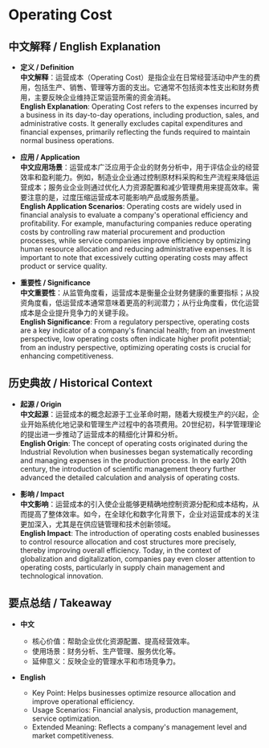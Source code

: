 # Operating Cost

## 中文解释 / English Explanation

* **定义 / Definition**  
  **中文解释**：运营成本（Operating Cost）是指企业在日常经营活动中产生的费用，包括生产、销售、管理等方面的支出。它通常不包括资本性支出和财务费用，主要反映企业维持正常运营所需的资金消耗。  
  **English Explanation**: Operating Cost refers to the expenses incurred by a business in its day-to-day operations, including production, sales, and administrative costs. It generally excludes capital expenditures and financial expenses, primarily reflecting the funds required to maintain normal business operations.

* **应用 / Application**  
  **中文应用场景**：运营成本广泛应用于企业的财务分析中，用于评估企业的经营效率和盈利能力。例如，制造业企业通过控制原材料采购和生产流程来降低运营成本；服务业企业则通过优化人力资源配置和减少管理费用来提高效率。需要注意的是，过度压缩运营成本可能影响产品或服务质量。  
  **English Application Scenarios**: Operating costs are widely used in financial analysis to evaluate a company's operational efficiency and profitability. For example, manufacturing companies reduce operating costs by controlling raw material procurement and production processes, while service companies improve efficiency by optimizing human resource allocation and reducing administrative expenses. It is important to note that excessively cutting operating costs may affect product or service quality.

* **重要性 / Significance**  
  **中文重要性**：从监管角度看，运营成本是衡量企业财务健康的重要指标；从投资角度看，低运营成本通常意味着更高的利润潜力；从行业角度看，优化运营成本是企业提升竞争力的关键手段。  
  **English Significance**: From a regulatory perspective, operating costs are a key indicator of a company's financial health; from an investment perspective, low operating costs often indicate higher profit potential; from an industry perspective, optimizing operating costs is crucial for enhancing competitiveness.

## 历史典故 / Historical Context

* **起源 / Origin**  
  **中文起源**：运营成本的概念起源于工业革命时期，随着大规模生产的兴起，企业开始系统化地记录和管理生产过程中的各项费用。20世纪初，科学管理理论的提出进一步推动了运营成本的精细化计算和分析。  
  **English Origin**: The concept of operating costs originated during the Industrial Revolution when businesses began systematically recording and managing expenses in the production process. In the early 20th century, the introduction of scientific management theory further advanced the detailed calculation and analysis of operating costs.

* **影响 / Impact**  
  **中文影响**：运营成本的引入使企业能够更精确地控制资源分配和成本结构，从而提高了整体效率。如今，在全球化和数字化背景下，企业对运营成本的关注更加深入，尤其是在供应链管理和技术创新领域。  
  **English Impact**: The introduction of operating costs enabled businesses to control resource allocation and cost structures more precisely, thereby improving overall efficiency. Today, in the context of globalization and digitalization, companies pay even closer attention to operating costs, particularly in supply chain management and technological innovation.

## 要点总结 / Takeaway

* **中文**  
  - 核心价值：帮助企业优化资源配置、提高经营效率。  
  - 使用场景：财务分析、生产管理、服务优化等。  
  - 延伸意义：反映企业的管理水平和市场竞争力。

* **English**  
  - Key Point: Helps businesses optimize resource allocation and improve operational efficiency.  
  - Usage Scenarios: Financial analysis, production management, service optimization.  
  - Extended Meaning: Reflects a company's management level and market competitiveness.